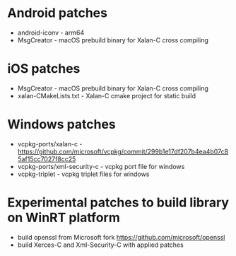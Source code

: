 # Android patches
* android-iconv - arm64
* MsgCreator - macOS prebuild binary for Xalan-C cross compiling

# iOS patches
* MsgCreator - macOS prebuild binary for Xalan-C cross compiling
* xalan-CMakeLists.txt - Xalan-C cmake project for static build

# Windows patches
* vcpkg-ports/xalan-c - https://github.com/microsoft/vcpkg/commit/299b1e17df207b4ea4b07c85af15cc7027f8cc25
* vcpkg-ports/xml-security-c - vcpkg port file for windows
* vcpkg-triplet - vcpkg triplet files for windows

# Experimental patches to build library on WinRT platform
* build openssl from Microsoft fork https://github.com/microsoft/openssl
* build Xerces-C and Xml-Security-C with applied patches

